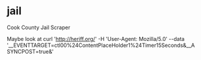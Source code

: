 # jail
Cook County Jail Scraper

Maybe look at curl 'http://heriff.org/' -H 'User-Agent: Mozilla/5.0' --data '__EVENTTARGET=ctl00%24ContentPlaceHolder1%24Timer15Seconds&__ASYNCPOST=true&'
